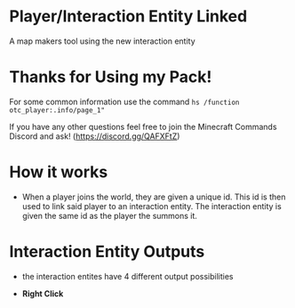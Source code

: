# Player/Interaction Entity Linked
 A map makers tool using the new interaction entity

# Thanks for Using my Pack!
For some common information use the command ```hs /function otc_player:.info/page_1" ```

If you have any other questions feel free to join the Minecraft Commands Discord and ask! (https://discord.gg/QAFXFtZ)

# How it works
- When a player joins the world, they are given a unique id. This id is then used to link said player to an interaction entity. The interaction entity is given the same id as the player the summons it. 

# Interaction Entity Outputs
* the interaction entites have 4 different output possibilities

- **Right Click**
